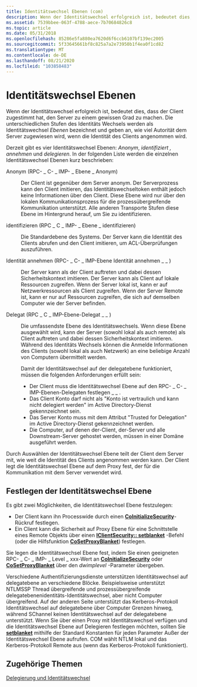 ```yaml
---
title: Identitätswechsel Ebenen (com)
description: Wenn der Identitätswechsel erfolgreich ist, bedeutet dies, dass der Client zugestimmt hat, den Server zu einem gewissen Grad zu machen.
ms.assetid: 7539bbee-063f-4788-aece-7b70684826c8
ms.topic: article
ms.date: 05/31/2018
ms.openlocfilehash: 85286e5fa880ea7620d6f6ccb6107bf139ec2005
ms.sourcegitcommit: 5f33645661bf8c825a7a2e73950b1f4ea0f1cd82
ms.translationtype: MT
ms.contentlocale: de-DE
ms.lasthandoff: 08/21/2020
ms.locfileid: "103858483"
---
```

# <a name="impersonation-levels"></a>Identitätswechsel Ebenen

Wenn der Identitätswechsel erfolgreich ist, bedeutet dies, dass der Client zugestimmt hat, den Server zu einem gewissen Grad zu machen. Die unterschiedlichen Stufen des Identitäts Wechsels werden als Identitätswechsel *Ebenen* bezeichnet und geben an, wie viel Autorität dem Server zugewiesen wird, wenn die Identität des Clients angenommen wird.

Derzeit gibt es vier Identitätswechsel Ebenen: *Anonym*, *identifiziert* *, annehmen* und *delegieren*. In der folgenden Liste werden die einzelnen Identitätswechsel Ebenen kurz beschrieben:

<dl> <dt>

<span id="anonymous__RPC_C_IMP_LEVEL_ANONYMOUS_"></span><span id="anonymous__rpc_c_imp_level_anonymous_"></span><span id="ANONYMOUS__RPC_C_IMP_LEVEL_ANONYMOUS_"></span>Anonym (RPC- \_ C- \_ IMP- \_ Ebene \_ Anonym)
</dt> <dd>

Der Client ist gegenüber dem Server anonym. Der Serverprozess kann den Client imitieren, das Identitätswechseltoken enthält jedoch keine Informationen über den Client. Diese Ebene wird nur über den lokalen Kommunikationsprozess für die prozessübergreifende Kommunikation unterstützt. Alle anderen Transporte Stufen diese Ebene im Hintergrund herauf, um Sie zu identifizieren.

</dd> <dt>

<span id="identify__RPC_C_IMP_LEVEL_IDENTIFY_"></span><span id="identify__rpc_c_imp_level_identify_"></span><span id="IDENTIFY__RPC_C_IMP_LEVEL_IDENTIFY_"></span>identifizieren (RPC \_ C \_ IMP- \_ Ebene \_ identifizieren)
</dt> <dd>

Die Standardebene des Systems. Der Server kann die Identität des Clients abrufen und den Client imitieren, um ACL-Überprüfungen auszuführen.

</dd> <dt>

<span id="impersonate__RPC_C_IMP_LEVEL_IMPERSONATE_"></span><span id="impersonate__rpc_c_imp_level_impersonate_"></span><span id="IMPERSONATE__RPC_C_IMP_LEVEL_IMPERSONATE_"></span>Identität annehmen (RPC- \_ C- \_ IMP-Ebene Identität annehmen \_ \_ )
</dt> <dd>

Der Server kann als der Client auftreten und dabei dessen Sicherheitskontext imitieren. Der Server kann als Client auf lokale Ressourcen zugreifen. Wenn der Server lokal ist, kann er auf Netzwerkressourcen als Client zugreifen. Wenn der Server Remote ist, kann er nur auf Ressourcen zugreifen, die sich auf demselben Computer wie der Server befinden.

</dd> <dt>

<span id="delegate__RPC_C_IMP_LEVEL_DELEGATE_"></span><span id="delegate__rpc_c_imp_level_delegate_"></span><span id="DELEGATE__RPC_C_IMP_LEVEL_DELEGATE_"></span>Delegat (RPC \_ C \_ IMP-Ebene-Delegat \_ \_ )
</dt> <dd>

Die umfassendste Ebene des Identitätswechsels. Wenn diese Ebene ausgewählt wird, kann der Server (sowohl lokal als auch remote) als Client auftreten und dabei dessen Sicherheitskontext imitieren. Während des Identitäts Wechsels können die Anmelde Informationen des Clients (sowohl lokal als auch Netzwerk) an eine beliebige Anzahl von Computern übermittelt werden.

Damit der Identitätswechsel auf der delegatebene funktioniert, müssen die folgenden Anforderungen erfüllt sein:

-   Der Client muss die Identitätswechsel Ebene auf den RPC- \_ C- \_ IMP-Ebenen-Delegaten festlegen \_ \_ .
-   Das Client Konto darf nicht als "Konto ist vertraulich und kann nicht delegiert werden" im Active Directory-Dienst gekennzeichnet sein.
-   Das Server Konto muss mit dem Attribut "Trusted for Delegation" im Active Directory-Dienst gekennzeichnet werden.
-   Die Computer, auf denen der-Client, der-Server und alle Downstream-Server gehostet werden, müssen in einer Domäne ausgeführt werden.

</dd> </dl>

Durch Auswählen der Identitätswechsel Ebene teilt der Client dem Server mit, wie weit die Identität des Clients angenommen werden kann. Der Client legt die Identitätswechsel Ebene auf dem Proxy fest, der für die Kommunikation mit dem Server verwendet wird.

## <a name="setting-the-impersonation-level"></a>Festlegen der Identitätswechsel Ebene

Es gibt zwei Möglichkeiten, die Identitätswechsel Ebene festzulegen:

-   Der Client kann ihn Processwide durch einen [**CoInitializeSecurity**](/windows/desktop/api/combaseapi/nf-combaseapi-coinitializesecurity)-Rückruf festlegen.
-   Ein Client kann die Sicherheit auf Proxy Ebene für eine Schnittstelle eines Remote Objekts über einen [**IClientSecurity:: setblanket**](/windows/win32/api/objidl/nf-objidl-iclientsecurity-setblanket) -Befehl (oder die Hilfsfunktion [**CoSetProxyBlanket**](/windows/desktop/api/combaseapi/nf-combaseapi-cosetproxyblanket)) festlegen.

Sie legen die Identitätswechsel Ebene fest, indem Sie einen geeigneten RPC- \_ C- \_ IMP- \_ Level \_ xxx-Wert an [**CoInitializeSecurity**](/windows/desktop/api/combaseapi/nf-combaseapi-coinitializesecurity) oder [**CoSetProxyBlanket**](/windows/desktop/api/combaseapi/nf-combaseapi-cosetproxyblanket) über den *dwimplevel* -Parameter übergeben.

Verschiedene Authentifizierungsdienste unterstützen Identitätswechsel auf delegatebene an verschiedene Blöcke. Beispielsweise unterstützt NTLMSSP Thread übergreifende und prozessübergreifende delegatebenenidentitäts-Identitätswechsel, aber nicht Computer übergreifend. Auf der anderen Seite unterstützt das Kerberos-Protokoll Identitätswechsel auf delegatebene über Computer Grenzen hinweg, während SChannel keinen Identitätswechsel auf der delegatebene unterstützt. Wenn Sie über einen Proxy mit Identitätswechsel verfügen und die Identitätswechsel Ebene auf Delegieren festlegen möchten, sollten Sie [**setblanket**](/windows/win32/api/objidl/nf-objidl-iclientsecurity-setblanket) mithilfe der Standard Konstanten für jeden Parameter Außer der Identitätswechsel Ebene aufrufen. COM wählt NTLM lokal und das Kerberos-Protokoll Remote aus (wenn das Kerberos-Protokoll funktioniert).

## <a name="related-topics"></a>Zugehörige Themen

<dl> <dt>

[Delegierung und Identitätswechsel](delegation-and-impersonation.md)
</dt> </dl>

 

 